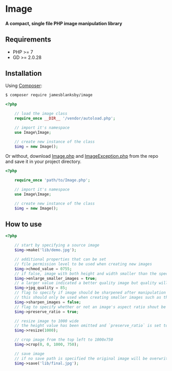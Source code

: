# Image

#### A compact, single file PHP image manipulation library

## Requirements

- PHP >= 7
- GD >= 2.0.28

## Installation

Using [Composer](https://getcomposer.org/):

```sh
$ composer require jamesblanksby/image
```

```php
<?php

	// load the image class
	require_once __DIR__ '/vendor/autoload.php';

	// import it's namespace
	use Image\Image;

	// create new instance of the class
	$img = new Image();
```

Or without, download [Image.php](https://raw.githubusercontent.com/jamesblanksby/Image/master/src/Image/Image.php) and [ImageException.php](https://raw.githubusercontent.com/jamesblanksby/Image/master/src/Image/ImageException.php) from the repo and save it in your project directory.

```php
<?php

	require_once 'path/to/Image.php';

	// import it's namespace
	use Image\Image;

	// create new instance of the class
	$img = new Image();
```

## How to use

```php
<?php

	// start by specifying a source image
	$img->make('lib/demo.jpg');

	// additional properties that can be set
	// file permission level to be used when creating new images
	$img->chmod_value = 0755;
	// if false, image with both height and width smaller than the specified values will not be resized
	$img->enlarge_smaller_images = true;
	// a larger value indicated a better quality image but quality will drastically increase file size
	$img->jpg_quality = 85;
	// flag to specify if image should be sharpened after manipulation
	// this should only be used when creating smaller images such as thumbnails
	$img->sharpen_images = false;
	// flag to specify whether or not an image's aspect ratio shout be kept
	$img->preserve_ratio = true;

	// resize image to 1000 wide
	// the height value has been omitted and `preserve_ratio` is set to true the height will be calculated using the image's aspect ratio
	$img->resize(1000);

	// crop image from the top left to 1000x750
	$img->crop(0, 0, 1000, 750);

	// save image
	// if no save path is specified the original image will be overwritten
	$img->save('lib/final.jpg');
```